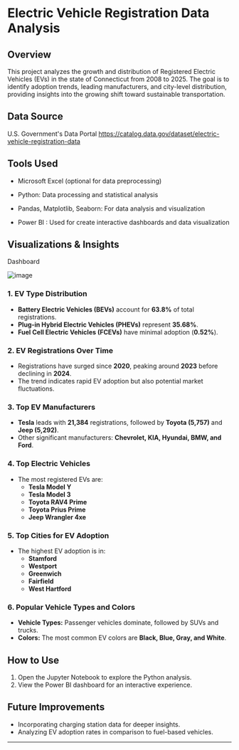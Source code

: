 # Electric Vehicle Registration Data Analysis

## Overview

This project analyzes the growth and distribution of Registered Electric Vehicles (EVs) in the state of Connecticut from 2008 to 2025. The goal is to identify adoption trends, leading manufacturers, and city-level distribution, providing insights into the growing shift toward sustainable transportation.

## Data Source
U.S. Government's Data Portal https://catalog.data.gov/dataset/electric-vehicle-registration-data

## Tools Used

- Microsoft Excel (optional for data preprocessing)

- Python: Data processing and statistical analysis

- Pandas, Matplotlib, Seaborn: For data analysis and visualization

- Power BI : Used for create interactive dashboards and data visualization


## Visualizations & Insights

Dashboard 

![image](https://github.com/user-attachments/assets/32732b3e-b89d-4d03-96f6-c98bcb5a791c)

### 1. EV Type Distribution
- **Battery Electric Vehicles (BEVs)** account for **63.8%** of total registrations.
- **Plug-in Hybrid Electric Vehicles (PHEVs)** represent **35.68%**.
- **Fuel Cell Electric Vehicles (FCEVs)** have minimal adoption (**0.52%**).

### 2. EV Registrations Over Time
- Registrations have surged since **2020**, peaking around **2023** before declining in **2024**.
- The trend indicates rapid EV adoption but also potential market fluctuations.

### 3. Top EV Manufacturers
- **Tesla** leads with **21,384** registrations, followed by **Toyota (5,757)** and **Jeep (5,292)**.
- Other significant manufacturers: **Chevrolet, KIA, Hyundai, BMW, and Ford**.

### 4. Top Electric Vehicles
- The most registered EVs are:
  - **Tesla Model Y**
  - **Tesla Model 3**
  - **Toyota RAV4 Prime**
  - **Toyota Prius Prime**
  - **Jeep Wrangler 4xe**

### 5. Top Cities for EV Adoption
- The highest EV adoption is in:
  - **Stamford**
  - **Westport**
  - **Greenwich**
  - **Fairfield**
  - **West Hartford**

### 6. Popular Vehicle Types and Colors
- **Vehicle Types:** Passenger vehicles dominate, followed by SUVs and trucks.
- **Colors:** The most common EV colors are **Black, Blue, Gray, and White**.

## How to Use
1. Open the Jupyter Notebook to explore the Python analysis.
2. View the Power BI dashboard for an interactive experience.

## Future Improvements
- Incorporating charging station data for deeper insights.
- Analyzing EV adoption rates in comparison to fuel-based vehicles.

---



